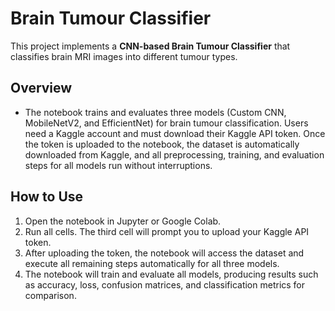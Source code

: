 # Brain Tumour Classifier

This project implements a **CNN-based Brain Tumour Classifier** that classifies brain MRI images into different tumour types.

## Overview
- The notebook trains and evaluates three models (Custom CNN, MobileNetV2, and EfficientNet) for brain tumour classification. Users need a Kaggle account and must download their Kaggle API token. Once the token is uploaded to the notebook, the dataset is automatically downloaded from Kaggle, and all preprocessing, training, and evaluation steps for all models run without interruptions.

## How to Use
1. Open the notebook in Jupyter or Google Colab.
2. Run all cells. The third cell will prompt you to upload your Kaggle API token.
3. After uploading the token, the notebook will access the dataset and execute all remaining steps automatically for all three models.
4. The notebook will train and evaluate all models, producing results such as accuracy, loss, confusion matrices, and classification metrics for comparison.
